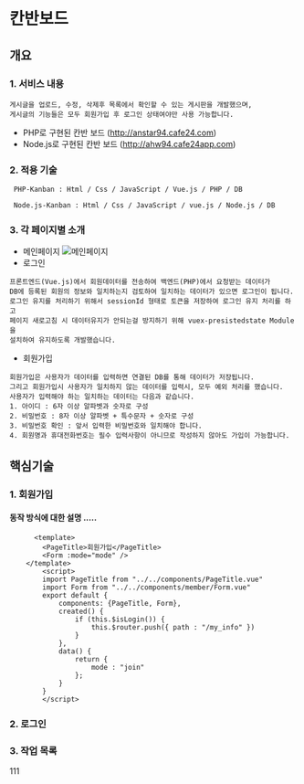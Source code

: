 # 칸반보드
## 개요
### 1. 서비스 내용
```
게시글을 업로드, 수정, 삭제후 목록에서 확인할 수 있는 게시판을 개발했으며,
게시글의 기능들은 모두 회원가입 후 로그인 상태여야만 사용 가능합니다.
```

* PHP로 구현된 칸반 보드 (http://anstar94.cafe24.com)
* Node.js로 구현된 칸반 보드 (http://ahw94.cafe24app.com)

### 2. 적용 기술

```
 PHP-Kanban : Html / Css / JavaScript / Vue.js / PHP / DB

 Node.js-Kanban : Html / Css / JavaScript / vue.js / Node.js / DB
```

### 3. 각 페이지별 소개
* 메인페이지
![메인페이지](https://www.google.com/images/branding/googlelogo/2x/googlelogo_color_272x92dp.png)
* 로그인
```
프론트엔드(Vue.js)에서 회원데이터를 전송하여 백엔드(PHP)에서 요청받는 데이터가
DB에 등록된 회원의 정보와 일치하는지 검토하여 일치하는 데이터가 있으면 로그인이 됩니다.
로그인 유지를 처리하기 위해서 sessionId 형태로 토큰을 저장하여 로그인 유지 처리를 하고
페이지 새로고침 시 데이터유지가 안되는걸 방지하기 위해 vuex-presistedstate Module을
설치하여 유지하도록 개발했습니다.
```

* 회원가입
```
회원가입은 사용자가 데이터를 입력하면 연결된 DB를 통해 데이터가 저장됩니다.
그리고 회원가입시 사용자가 일치하지 않는 데이터를 입력시, 모두 예외 처리를 했습니다.
사용자가 입력해야 하는 일치하는 데이터는 다음과 같습니다.
1. 아이디 : 6자 이상 알파벳과 숫자로 구성
2. 비밀번호 : 8자 이상 알파벳 + 특수문자 + 숫자로 구성
3. 비밀번호 확인 : 앞서 입력한 비밀번호와 일치해야 합니다.
4. 회원명과 휴대전화번호는 필수 입력사항이 아니므로 작성하지 않아도 가입이 가능합니다.
```


## 핵심기술
### 1. 회원가입
#### 동작 방식에 대한 설명 .....
```
	  <template>
		<PageTitle>회원가입</PageTitle>
		<Form :mode="mode" />
	</template>
		<script>
		import PageTitle from "../../components/PageTitle.vue"
		import Form from "../../components/member/Form.vue"
		export default {
			components: {PageTitle, Form},
			created() {
				if (this.$isLogin()) {
					this.$router.push({ path : "/my_info" })
				}
			},
			data() {
				return {
					mode : "join"
				};
			}
		}
		</script>
```
### 2. 로그인

### 3. 작업 목록

111
